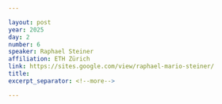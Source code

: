 ```yaml
---

layout: post
year: 2025
day: 2
number: 6
speaker: Raphael Steiner
affiliation: ETH Zürich
link: https://sites.google.com/view/raphael-mario-steiner/
title: 
excerpt_separator: <!--more-->

---
```



<!--more-->
